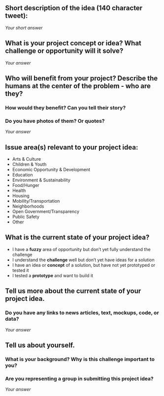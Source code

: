 ## Short description of the idea (140 character tweet):

_Your short answer_

## What is your project concept or idea? What challenge or opportunity will it solve?

_Your answer_

## Who will benefit from your project? Describe the humans at the center of the problem - who are they? 
### How would they benefit? Can you tell their story?
### Do you have photos of them? Or quotes?

_Your answer_

## Issue area(s) relevant to your project idea:

- Arts & Culture
- Children & Youth
- Economic Opportunity & Development
- Education
- Environment & Sustainability
- Food/Hunger
- Health
- Housing
- Mobility/Transportation
- Neighborhoods
- Open Government/Transparency
- Public Safety
- Other

## What is the current state of your project idea?

- I have a **fuzzy** area of opportunity but don’t yet fully understand the challenge
- I understand the **challenge** well but don’t yet have ideas for a solution
- I have an idea or **concept** of a solution, but have not yet prototyped or tested it
- I tested a **prototype** and want to build it

## Tell us more about the current state of your project idea.
### Do you have any links to news articles, text, mockups, code, or data?

_Your answer_

## Tell us about yourself. 
### What is your background? Why is this challenge important to you? 
### Are you representing a group in submitting this project idea? 

_Your answer_

